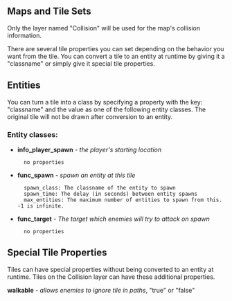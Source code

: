 ## Maps and Tile Sets

Only the layer named "Collision" will be used for the map's collision information.


There are several tile properties you can set depending on the behavior you want from the tile.
You can convert a tile to an entity at runtime by giving it a "classname" or simply give it special tile properties.

## Entities

You can turn a tile into a class by specifying a property with the key: "classname"
and the value as one of the following entity classes. The original tile will not be drawn after conversion to an entity.

### Entity classes:

* **info\_player\_spawn** - *the player's starting location*

		no properties

* **func\_spawn** - *spawn an entity at this tile*

		spawn_class: The classname of the entity to spawn
		spawn_time: The delay (in seconds) between entity spawns
		max_entities: The maximum number of entities to spawn from this. -1 is infinite.

* **func\_target** - *The target which enemies will try to attack on spawn*

		no properties

## Special Tile Properties

Tiles can have special properties without being converted to an entity at runtime. Tiles on the Collision layer can have these additional properties.

**walkable** - *allows enemies to ignore tile in paths*, "true" or "false"
